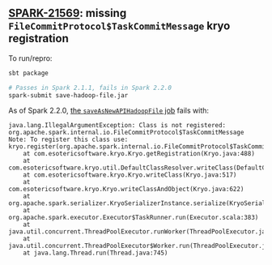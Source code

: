 ## [SPARK-21569](https://issues.apache.org/jira/browse/SPARK-21569): missing `FileCommitProtocol$TaskCommitMessage` kryo registration 

To run/repro:

```bash
sbt package

# Passes in Spark 2.1.1, fails in Spark 2.2.0
spark-submit save-hadoop-file.jar
```

As of Spark 2.2.0, [the `saveAsNewAPIHadoopFile` job](src/main/scala/com/foo/Main.scala#L26) fails with:

```
java.lang.IllegalArgumentException: Class is not registered: org.apache.spark.internal.io.FileCommitProtocol$TaskCommitMessage
Note: To register this class use: kryo.register(org.apache.spark.internal.io.FileCommitProtocol$TaskCommitMessage.class);
	at com.esotericsoftware.kryo.Kryo.getRegistration(Kryo.java:488)
	at com.esotericsoftware.kryo.util.DefaultClassResolver.writeClass(DefaultClassResolver.java:97)
	at com.esotericsoftware.kryo.Kryo.writeClass(Kryo.java:517)
	at com.esotericsoftware.kryo.Kryo.writeClassAndObject(Kryo.java:622)
	at org.apache.spark.serializer.KryoSerializerInstance.serialize(KryoSerializer.scala:315)
	at org.apache.spark.executor.Executor$TaskRunner.run(Executor.scala:383)
	at java.util.concurrent.ThreadPoolExecutor.runWorker(ThreadPoolExecutor.java:1142)
	at java.util.concurrent.ThreadPoolExecutor$Worker.run(ThreadPoolExecutor.java:617)
	at java.lang.Thread.run(Thread.java:745)
```

